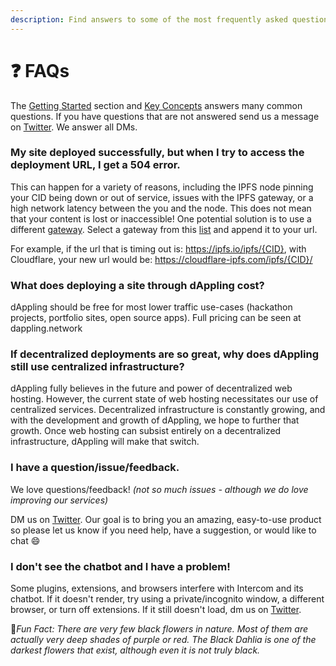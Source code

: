 ```yaml
---
description: Find answers to some of the most frequently asked questions
---
```


# ❓ FAQs

The [Getting Started](getting-started/) section and [Key Concepts](learn/) answers many common questions. If you have questions that are not answered send us a message on [Twitter](https://twitter.com/dApplingNetwork). We answer all DMs.&#x20;

### My site deployed successfully, but when I try to access the deployment URL, I get a 504 error.&#x20;

This can happen for a variety of reasons, including the IPFS node pinning your CID being down or out of service, issues with the IPFS gateway, or a high network latency between the you and the node. This does not mean that your content is lost or inaccessible! One potential solution is to use a different [gateway](https://docs.ipfs.tech/concepts/ipfs-gateway/#gateway-providers). Select a gateway from this [list](https://ipfs.github.io/public-gateway-checker/) and append it to your url.&#x20;

For example, if the url that is timing out is: https://ipfs.io/ipfs/{CID}, with Cloudflare, your new url would be: https://cloudflare-ipfs.com/ipfs/{CID}/

### What does deploying a site through dAppling cost?

dAppling should be free for most lower traffic use-cases (hackathon projects, portfolio sites, open source apps). Full pricing can be seen at dappling.network

### If decentralized deployments are so great, why does dAppling still use centralized infrastructure?

dAppling fully believes in the future and power of decentralized web hosting. However, the current state of web hosting necessitates our use of centralized services. Decentralized infrastructure is constantly growing, and with the development and growth of dAppling, we hope to further that growth. Once web hosting can subsist entirely on a decentralized infrastructure, dAppling will make that switch.

### I have a question/issue/feedback.

We love questions/feedback! _(not so much issues - although we do love improving our services)_&#x20;

DM us on [Twitter](https://twitter.com/dApplingNetwork). Our goal is to bring you an amazing, easy-to-use product so please let us know if you need help, have a suggestion, or would like to chat :smile:&#x20;

### I don't see the chatbot and I have a problem!

Some plugins, extensions, and browsers interfere with Intercom and its chatbot. If it doesn't render, try using a private/incognito window, a different browser, or turn off extensions. If it still doesn't load, dm us on [Twitter](https://twitter.com/dApplingNetwork).&#x20;



:cactus:_Fun Fact: There are very few black flowers in nature. Most of them are actually very deep shades of purple or red. The Black Dahlia is one of the darkest flowers that exist, although even it is not truly black._
